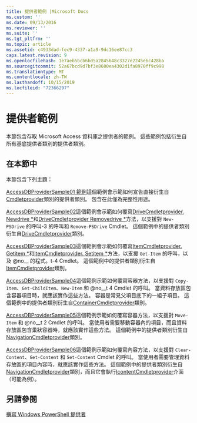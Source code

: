 ```yaml
---
title: 提供者範例 |Microsoft Docs
ms.custom: ''
ms.date: 09/13/2016
ms.reviewer: ''
ms.suite: ''
ms.tgt_pltfrm: ''
ms.topic: article
ms.assetid: c4933dad-fec9-4337-a1a9-9dc16ee87cc3
caps.latest.revision: 9
ms.openlocfilehash: 1e7aeb5bcb6bd5a2845648c3327e2245e6c428ba
ms.sourcegitcommit: 52a67bcd9d7bf3e8600ea4302d1fa8970ff9c998
ms.translationtype: MT
ms.contentlocale: zh-TW
ms.lasthandoff: 10/15/2019
ms.locfileid: "72366297"
---
```

# <a name="provider-samples"></a>提供者範例

本節包含存取 Microsoft Access 資料庫之提供者的範例。 這些範例包括衍生自所有基底提供者類別的提供者類別。

## <a name="in-this-section"></a>在本節中

本節包含下列主題：

[AccessDBProviderSample01 範例](./accessdbprovidersample01.md)這個範例會示範如何宣告直接衍生自[Cmdletprovider](/dotnet/api/System.Management.Automation.Provider.CmdletProvider)類別的提供者類別。 包含在此僅為完整性用途。

[AccessDBProviderSample02](./accessdbprovidersample02.md)這個範例會示範如何覆寫[DriveCmdletprovider. Newdrive *](/dotnet/api/System.Management.Automation.Provider.DriveCmdletProvider.NewDrive)和[DriveCmdletprovider Removedrive *](/dotnet/api/System.Management.Automation.Provider.DriveCmdletProvider.RemoveDrive)方法，以支援對 `New-PSDrive` 的呼叫-3 的呼叫和 `Remove-PSDrive` Cmdlet。 這個範例中的提供者類別衍生自[DriveCmdletprovider](/dotnet/api/System.Management.Automation.Provider.DriveCmdletProvider)類別。

[AccessDBProviderSample03](./accessdbprovidersample03.md)這個範例會示範如何覆寫[ItemCmdletprovider. Getitem *](/dotnet/api/System.Management.Automation.Provider.ItemCmdletProvider.GetItem)和[ItemCmdletprovider. Setitem *](/dotnet/api/System.Management.Automation.Provider.ItemCmdletProvider.SetItem)方法，以支援 `Get-Item` 的呼叫，以及 @no__ 的程式。t-4 Cmdlet。 這個範例中的提供者類別衍生自[ItemCmdletprovider](/dotnet/api/System.Management.Automation.Provider.ItemCmdletProvider)類別。

[AccessDBProviderSample04](./accessdbprovidersample04.md)這個範例示範如何覆寫容器方法，以支援對 `Copy-Item`、`Get-ChildItem`、`New-Item` 和 @no__t 4 Cmdlet 的呼叫。 當資料存放區包含容器項目時，就應該實作這些方法。 容器是常見父項目底下的一組子項目。 這個範例中的提供者類別衍生自[ContainerCmdletprovider](/dotnet/api/System.Management.Automation.Provider.ContainerCmdletProvider)類別。

[AccessDBProviderSample05](./accessdbprovidersample05.md)這個範例示範如何覆寫容器方法，以支援對 `Move-Item` 和 @no__t 2 Cmdlet 的呼叫。 當使用者需要移動容器內的項目，而且資料存放區包含巢狀容器時，就應該實作這些方法。 這個範例中的提供者類別衍生自[NavigationCmdletprovider](/dotnet/api/System.Management.Automation.Provider.NavigationCmdletProvider)類別。

[AccessDBProviderSample06](./accessdbprovidersample06.md)這個範例示範如何覆寫內容方法，以支援對 `Clear-Content`、`Get-Content` 和 `Set-Content` Cmdlet 的呼叫。 當使用者需要管理資料存放區的項目內容時，就應該實作這些方法。 這個範例中的提供者類別衍生自[NavigationCmdletprovider](/dotnet/api/System.Management.Automation.Provider.NavigationCmdletProvider)類別，而且它會執行[IcontentCmdletprovider](/dotnet/api/System.Management.Automation.Provider.IContentCmdletProvider)介面（可能為例）。

## <a name="see-also"></a>另請參閱

[撰寫 Windows PowerShell 提供者](./writing-a-windows-powershell-provider.md)
